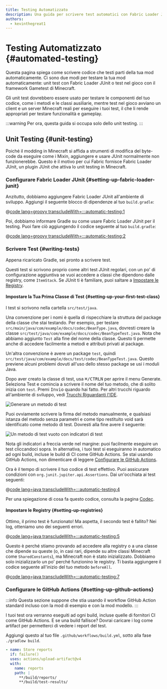 ```yaml
---
title: Testing Automatizzato
description: Una guida per scrivere test automatici con Fabric Loader JUnit.
authors:
  - kevinthegreat1
---
```


# Testing Automatizzato {#automated-testing}

Questa pagina spiega come scrivere codice che testi parti della tua mod automaticamente. Ci sono due modi per testare la tua mod automaticamente: unit test con Fabric Loader JUnit o test nel gioco con il framework Gametest di Minecraft.

Gli unit test dovrebbero essere usato per testare le componenti del tuo codice, come i metodi e le classi ausiliarie, mentre test nel gioco avviano un client e un server Minecraft reali per eseguire i tuoi test, il che li rende appropriati per testare funzionalità e gameplay.

:::warning
Per ora, questa guida si occupa solo dello unit testing.
:::

## Unit Testing {#unit-testing}

Poiché il modding in Minecraft si affida a strumenti di modifica del byte-code da eseguire come i Mixin, aggiungere e usare JUnit normalmente non funzionerebbe. Questo è il motivo per cui Fabric fornisce Fabric Loader JUnit, un plugin JUnit che attiva lo unit testing in Minecraft.

### Configurare Fabric Loader JUnit {#setting-up-fabric-loader-junit}

Anzitutto, dobbiamo aggiungere Fabric Loader JUnit all'ambiente di sviluppo. Aggiungi il seguente blocco di dipendenze al tuo `build.gradle`:

@[code lang=groovy transcludeWith=:::automatic-testing:1](@/reference/build.gradle)

Poi, dobbiamo informare Gradle su come usare Fabric Loader JUnit per il testing. Puoi fare ciò aggiungendo il codice seguente al tuo `build.gradle`:

@[code lang=groovy transcludeWith=:::automatic-testing:2](@/reference/latest/build.gradle)

### Scrivere Test {#writing-tests}

Appena ricaricato Gradle, sei pronto a scrivere test.

Questi test si scrivono proprio come altri test JUnit regolari, con un po' di configurazione aggiuntiva se vuoi accedere a classi che dipendono dalle registry, come `ItemStack`. Se JUnit ti è familiare, puoi saltare a [Impostare le Registry](#setting-up-registries).

#### Impostare la Tua Prima Classe di Test {#setting-up-your-first-test-class}

I test si scrivono nella cartella `src/test/java`.

Una convenzione per i nomi è quella di rispecchiare la struttura del package della classe che stai testando. Per esempio, per testare `src/main/java/com/example/docs/codec/BeanType.java`, dovresti creare la classe `src/test/java/com/example/docs/codec/BeanTypeTest.java`. Nota che abbiamo aggiunto `Test` alla fine del nome della classe. Questo ti permette anche di accedere facilmente a metodi e attributi privati al package.

Un'altra convenzione è avere un package `test`, quindi `src/test/java/com/example/docs/test/codec/BeanTypeTest.java`. Questo previene alcuni problemi dovuti all'uso dello stesso package se usi i moduli Java.

Dopo aver creato la classe di test, usa <kbd>⌘/CTRL</kbd><kbd>N</kbd> per aprire il menu Generate. Seleziona Test e comincia a scrivere il nome del tuo metodo, che di solito inizia con `test`. Premi <kbd>Invio</kbd> quando hai fatto. Per altri trucchi riguardo all'ambiente di sviluppo, vedi [Trucchi Riguardanti l'IDE](./ide-tips-and-tricks#code-generation).

![Generare un metodo di test](/assets/develop/misc/automatic-testing/unit_testing_01.png)

Puoi ovviamente scrivere la firma del metodo manualmente, e qualsiasi istanza del metodo senza parametri e come tipo restituito void sarà identificato come metodo di test. Dovresti alla fine avere il seguente:

![Un metodo di test vuoto con indicatori di test](/assets/develop/misc/automatic-testing/unit_testing_02.png)

Nota gli indicatori a freccia verde nel margine: puoi facilmente eseguire un test cliccandoci sopra. In alternativa, i tuoi test si eseguiranno in automatico ad ogni build, incluse le build di CI come GitHub Actions. Se stai usando GitHub Actions, non dimenticare di leggere [Configurare le GitHub Actions](#setting-up-github-actions).

Ora è il tempo di scrivere il tuo codice di test effettivo. Puoi assicurare condizioni con `org.junit.jupiter.api.Assertions`. Dai un'occhiata ai test seguenti:

@[code lang=java transcludeWith=:::automatic-testing:4](@/reference/latest/src/test/java/com/example/docs/codec/BeanTypeTest.java)

Per una spiegazione di cosa fa questo codice, consulta la pagina [Codec](./codecs#registry-dispatch).

#### Impostare le Registry {#setting-up-registries}

Ottimo, il primo test è funzionato! Ma aspetta, il secondo test è fallito? Nei log, otteniamo uno dei seguenti errori.

@[code lang=java transcludeWith=:::automatic-testing:5](@/reference/latest/src/test/java/com/example/docs/codec/BeanTypeTest.java)

Questo è perché stiamo provando ad accedere alla registry o a una classe che dipende su queste (o, in casi rari, dipende su altre classi Minecraft come `SharedConstants`), ma Minecraft non è stato inizializzato. Dobbiamo solo inizializzarlo un po' perché funzionino le registry. Ti basta aggiungere il codice seguente all'inizio del tuo metodo `beforeAll`.

@[code lang=java transcludeWith=:::automatic-testing:7](@/reference/latest/src/test/java/com/example/docs/codec/BeanTypeTest.java)

### Configurare le GitHub Actions {#setting-up-github-actions}

:::info
Questa sezione suppone che stia usando il workflow GitHub Action standard incluso con la mod di esempio e con la mod modello.
:::

I tuoi test ora verranno eseguiti ad ogni build, incluse quelle di fornitori CI come GitHub Actions. E se una build fallisce? Dovrai caricare i log come artifact per permetterci di vedere i report del test.

Aggiungi questo al tuo file `.github/workflows/build.yml`, sotto alla fase `./gradlew build`.

```yaml
- name: Store reports
  if: failure()
  uses: actions/upload-artifact@v4
  with:
    name: reports
    path: |
      **/build/reports/
      **/build/test-results/
```

